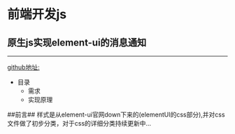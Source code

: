 前端开发js
======
**原生js实现element-ui的消息通知**
--------
***
[github地址:](https://wuwen502316.github.io/main)

 * 目录
     + 需求
     + 实现原理

##前言##
样式是从element-ui官网down下来的(elementUI的css部分),并对css文件做了初步分类，对于css的详细分类持续更新中...

